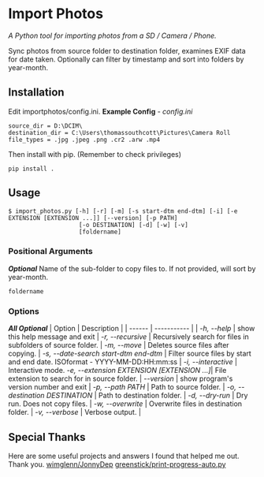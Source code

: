 Import Photos
=============
<i>A Python tool for importing photos from a SD / Camera / Phone. </i>

Sync photos from source folder to destination folder, examines EXIF data for date taken. Optionally can filter by timestamp and sort into folders by year-month.

## Installation
Edit importphotos/config.ini.
<b>Example Config</b> - <i>config.ini</i>

    source_dir = D:\DCIM\
    destination_dir = C:\Users\thomassouthcott\Pictures\Camera Roll
    file_types = .jpg .jpeg .png .cr2 .arw .mp4

Then install with pip. (Remember to check privileges)

    pip install .


## Usage
    $ import_photos.py [-h] [-r] [-m] [-s start-dtm end-dtm] [-i] [-e EXTENSION [EXTENSION ...]] [--version] [-p PATH]
                        [-o DESTINATION] [-d] [-w] [-v]
                        [foldername]
### Positional Arguments
<b><i>Optional</i></b>
Name of the sub-folder to copy files to. If not provided, will sort by year-month.

    foldername

### Options
<b><i>All Optional</i></b>
| Option | Description |
| ------ | ----------- |
|  <i>-h, --help</i>          |  show this help message and exit |
  <i>-r, --recursive</i>      | Recursively search for files in subfolders of source folder. |
  <i>-m, --move </i>          | Deletes source files after copying. |
  <i>-s, --date-search start-dtm end-dtm</i> | Filter source files by start and end date. ISOformat - YYYY-MM-DD:HH:mm:ss |
  <i>-i, --interactive</i>    | Interactive mode.
  <i>-e, --extension EXTENSION [EXTENSION ...]</i>| File extension to search for in source folder. |
  <i>--version</i>            | show program's version number and exit |
  <i>-p, --path PATH</i> | Path to source folder. |
  <i>-o, --destination DESTINATION</i> | Path to destination folder. |
  <i>-d, --dry-run</i>        | Dry run. Does not copy files. |
  <i>-w, --overwrite </i>     | Overwrite files in destination folder. |
  <i>-v, --verbose </i>       | Verbose output. |

## Special Thanks
Here are some useful projects and answers I found that helped me out. Thank you.
[wimglenn/JonnyDep](https://github.com/wimglenn/johnnydep)
[greenstick/print-progress-auto.py](https://gist.github.com/greenstick/b23e475d2bfdc3a82e34eaa1f6781ee4)
